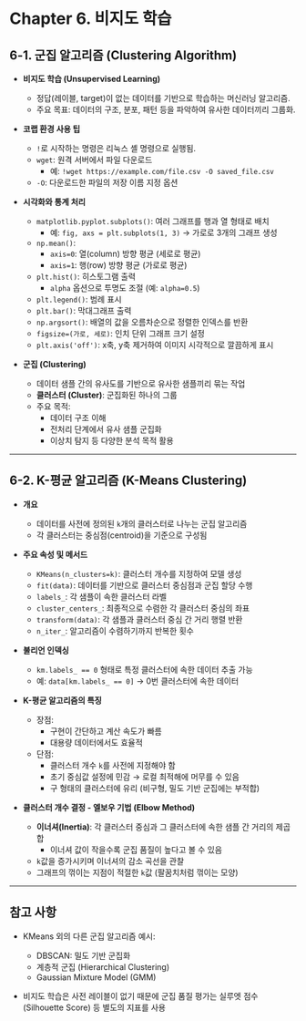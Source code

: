 # Chapter 6. 비지도 학습

## 6-1. 군집 알고리즘 (Clustering Algorithm)

- **비지도 학습 (Unsupervised Learning)**  
  - 정답(레이블, target)이 없는 데이터를 기반으로 학습하는 머신러닝 알고리즘.
  - 주요 목표: 데이터의 구조, 분포, 패턴 등을 파악하여 유사한 데이터끼리 그룹화.

- **코랩 환경 사용 팁**
  - `!`로 시작하는 명령은 리눅스 셸 명령으로 실행됨.
  - `wget`: 원격 서버에서 파일 다운로드
    - 예: `!wget https://example.com/file.csv -O saved_file.csv`
  - `-O`: 다운로드한 파일의 저장 이름 지정 옵션

- **시각화와 통계 처리**
  - `matplotlib.pyplot.subplots()`: 여러 그래프를 행과 열 형태로 배치
    - 예: `fig, axs = plt.subplots(1, 3)` → 가로로 3개의 그래프 생성
  - `np.mean()`:
    - `axis=0`: 열(column) 방향 평균 (세로로 평균)
    - `axis=1`: 행(row) 방향 평균 (가로로 평균)
  - `plt.hist()`: 히스토그램 출력
    - `alpha` 옵션으로 투명도 조절 (예: `alpha=0.5`)
  - `plt.legend()`: 범례 표시
  - `plt.bar()`: 막대그래프 출력
  - `np.argsort()`: 배열의 값을 오름차순으로 정렬한 인덱스를 반환
  - `figsize=(가로, 세로)`: 인치 단위 그래프 크기 설정
  - `plt.axis('off')`: x축, y축 제거하여 이미지 시각적으로 깔끔하게 표시

- **군집 (Clustering)**
  - 데이터 샘플 간의 유사도를 기반으로 유사한 샘플끼리 묶는 작업
  - **클러스터 (Cluster)**: 군집화된 하나의 그룹
  - 주요 목적:
    - 데이터 구조 이해
    - 전처리 단계에서 유사 샘플 군집화
    - 이상치 탐지 등 다양한 분석 목적 활용

---

## 6-2. K-평균 알고리즘 (K-Means Clustering)

- **개요**
  - 데이터를 사전에 정의된 `k`개의 클러스터로 나누는 군집 알고리즘
  - 각 클러스터는 중심점(centroid)을 기준으로 구성됨

- **주요 속성 및 메서드**
  - `KMeans(n_clusters=k)`: 클러스터 개수를 지정하여 모델 생성
  - `fit(data)`: 데이터를 기반으로 클러스터 중심점과 군집 할당 수행
  - `labels_`: 각 샘플이 속한 클러스터 라벨
  - `cluster_centers_`: 최종적으로 수렴한 각 클러스터 중심의 좌표
  - `transform(data)`: 각 샘플과 클러스터 중심 간 거리 행렬 반환
  - `n_iter_`: 알고리즘이 수렴하기까지 반복한 횟수

- **불리언 인덱싱**
  - `km.labels_ == 0` 형태로 특정 클러스터에 속한 데이터 추출 가능
  - 예: `data[km.labels_ == 0]` → 0번 클러스터에 속한 데이터

- **K-평균 알고리즘의 특징**
  - 장점:
    - 구현이 간단하고 계산 속도가 빠름
    - 대용량 데이터에서도 효율적
  - 단점:
    - 클러스터 개수 `k`를 사전에 지정해야 함
    - 초기 중심값 설정에 민감 → 로컬 최적해에 머무를 수 있음
    - 구 형태의 클러스터에 유리 (비구형, 밀도 기반 군집에는 부적합)

- **클러스터 개수 결정 - 엘보우 기법 (Elbow Method)**
  - **이너셔(Inertia)**: 각 클러스터 중심과 그 클러스터에 속한 샘플 간 거리의 제곱합
    - 이너셔 값이 작을수록 군집 품질이 높다고 볼 수 있음
  - `k`값을 증가시키며 이너셔의 감소 곡선을 관찰
  - 그래프의 꺾이는 지점이 적절한 `k`값 (팔꿈치처럼 꺾이는 모양)

---

## 참고 사항

- KMeans 외의 다른 군집 알고리즘 예시:
  - DBSCAN: 밀도 기반 군집화
  - 계층적 군집 (Hierarchical Clustering)
  - Gaussian Mixture Model (GMM)

- 비지도 학습은 사전 레이블이 없기 때문에 군집 품질 평가는 실루엣 점수(Silhouette Score) 등 별도의 지표를 사용

